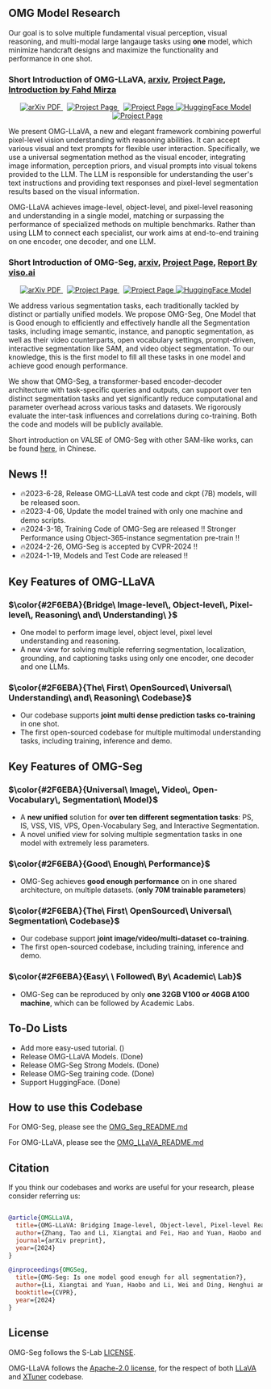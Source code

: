## OMG Model Research

Our goal is to solve multiple fundamental visual perception, visual reasoning, and multi-modal large langauge tasks using **one** model, which minimize handcraft designs and maximize the functionality and performance 
in one shot.


### Short Introduction of OMG-LLaVA, [arxiv](https://arxiv.org/abs/2406.19389), [Project Page](https://lxtgh.github.io/project/omg_llava/), [Introduction by Fahd Mirza](https://www.youtube.com/watch?v=A4CWwgrxvSE)
  <p align="center">
    <a href='https://arxiv.org/abs/2406.19389'>
      <img src='https://img.shields.io/badge/Paper-PDF-green?style=flat&logo=arXiv&logoColor=green' alt='arXiv PDF'> </a>
    <a href='https://lxtgh.github.io/project/omg_llava/' style='padding-left: 0.5rem;'>
      <img src='https://img.shields.io/badge/Project-Page-blue?style=flat&logo=Google%20chrome&logoColor=blue' alt='Project Page'> </a>
    <a href='https://huggingface.co/zhangtao-whu/OMG-LLaVA' style='padding-left: 0.5rem;'>
      <img src='https://img.shields.io/badge/Huggingface%20Model-8A2BE2' alt='Project Page'> </a>
    <a href="https://huggingface.co/spaces/LXT/OMG_LLaVA">
    <img src='https://img.shields.io/badge/%F0%9F%A4%97%20Hugging%20Face-App-blue' alt='HuggingFace Model'> </a>
    <a href='https://huggingface.co/zhangtao-whu/OMG-LLaVA/tree/main' style='padding-left: 0.5rem;'>
      <img src='https://img.shields.io/badge/Gradio%20-Demo-8A2BE2' alt='Project Page'> </a>
  </p>

We present OMG-LLaVA, a new and elegant framework combining powerful pixel-level vision understanding with reasoning abilities. 
It can accept various visual and text prompts for flexible user interaction. Specifically, we use a universal segmentation method as the visual encoder, integrating image information, perception priors, and visual prompts into visual tokens provided to the LLM.
The LLM is responsible for understanding the user's text instructions and providing text responses and pixel-level segmentation results based on the visual information. 

OMG-LLaVA achieves image-level, object-level, and pixel-level reasoning and understanding in a single model, matching or surpassing the performance of specialized methods on multiple benchmarks. 
Rather than using LLM to connect each specialist, our work aims at end-to-end training on one encoder, one decoder, and one LLM.

### Short Introduction of OMG-Seg, [arxiv](https://arxiv.org/abs/2401.10229), [Project Page](https://lxtgh.github.io/project/omg_seg/), [Report By viso.ai](https://viso.ai/computer-vision/omg-seg/)
  <p align="center">
    <a href='https://arxiv.org/abs/2401.10229'>
      <img src='https://img.shields.io/badge/Paper-PDF-green?style=flat&logo=arXiv&logoColor=green' alt='arXiv PDF'> </a>
    <a href='https://lxtgh.github.io/project/omg_seg/' style='padding-left: 0.5rem;'>
      <img src='https://img.shields.io/badge/Project-Page-blue?style=flat&logo=Google%20chrome&logoColor=blue' alt='Project Page'> </a>
    <a href='https://huggingface.co/LXT/OMG_Seg' style='padding-left: 0.5rem;'>
      <img src='https://img.shields.io/badge/Huggingface%20Model-8A2BE2' alt='Project Page'> </a>
    <a href="https://huggingface.co/spaces/LXT/OMG_Seg">
    <img src='https://img.shields.io/badge/%F0%9F%A4%97%20Hugging%20Face-App-blue' alt='HuggingFace Model'> </a>
  </p>
We address various segmentation tasks, each traditionally tackled by distinct or partially unified models. 
We propose OMG-Seg, One Model that is Good enough to efficiently and effectively handle all the Segmentation tasks, including image semantic, instance, and panoptic segmentation, as well as their video counterparts, open vocabulary settings, prompt-driven, interactive segmentation like SAM, and video object segmentation.
To our knowledge, this is the first model to fill all these tasks in one model and achieve good enough performance.

We show that OMG-Seg, a transformer-based encoder-decoder architecture with task-specific queries and outputs, can support over ten distinct segmentation tasks and yet significantly reduce computational and parameter overhead across various tasks and datasets. 
We rigorously evaluate the inter-task influences and correlations during co-training. Both the code and models will be publicly available.

Short introduction on VALSE of OMG-Seg with other SAM-like works, can be found [here](https://www.bilibili.com/video/BV1PZ421b7U7/?spm_id_from=333.337.search-card.all.click&vd_source=6bb672e5bcff6f43a998d1ba30743967), in Chinese.


## News !!

- 🔥2023-6-28, Release OMG-LLaVA test code and ckpt (7B) models, will be released soon. 
- 🔥2023-4-06, Update the model trained with only one machine and demo scripts.
- 🔥2024-3-18, Training Code of OMG-Seg are released !! Stronger Performance using Object-365-instance segmentation pre-train !!
- 🔥2024-2-26, OMG-Seg is accepted by CVPR-2024 !!
- 🔥2024-1-19, Models and Test Code are released !!


## Key Features of OMG-LLaVA

### $\color{#2F6EBA}{Bridge\ Image-level\, Object-level\, Pixel-level\, Reasoning\ and\ Understanding\ }$ 

- One model to perform image level, object level, pixel level understanding and reasoning.
- A new view for solving multiple referring segmentation, localization, grounding, and captioning tasks using only one encoder, one decoder and one LLMs.

### $\color{#2F6EBA}{The\ First\ OpenSourced\ Universal\ Understanding\ and\ Reasoning\ Codebase}$  

- Our codebase supports **joint multi dense prediction tasks co-training** in one shot.
- The first open-sourced codebase for multiple multimodal understanding tasks, including training, inference and demo.


## Key Features of OMG-Seg 

### $\color{#2F6EBA}{Universal\ Image\, Video\, Open-Vocabulary\, Segmentation\ Model}$ 

- A **new unified** solution for **over ten different segmentation tasks**: PS, IS, VSS, VIS, VPS, Open-Vocabulary Seg, and Interactive Segmentation.
- A novel unified view for solving multiple segmentation tasks in one model with extremely less parameters.

### $\color{#2F6EBA}{Good\ Enough\ Performance}$  

- OMG-Seg achieves **good enough performance** on in one shared architecture, on multiple datasets. (**only 70M trainable parameters**)

### $\color{#2F6EBA}{The\ First\ OpenSourced\ Universal\ Segmentation\ Codebase}$  

- Our codebase support **joint image/video/multi-dataset co-training**.
- The first open-sourced codebase, including training, inference and demo.

### $\color{#2F6EBA}{Easy\ \ Followed\ By\ Academic\ Lab}$  

- OMG-Seg can be reproduced by only **one 32GB V100 or 40GB A100 machine**, which can be followed by Academic Labs.



## To-Do Lists 

- Add more easy-used tutorial. ()
- Release OMG-LLaVA Models. (Done)
- Release OMG-Seg Strong Models. (Done)
- Release OMG-Seg training code. (Done)
- Support HuggingFace. (Done)


## How to use this Codebase

For OMG-Seg, please see the [OMG_Seg_README.md](./OMG_Seg_README.md)

For OMG-LLaVA, please see the [OMG_LLaVA_README.md](./omg_llava/OMG_LLaVA_README.md)


## Citation

If you think our codebases and works are useful for your research, please consider referring us:


```bibtex

@article{OMGLLaVA,
  title={OMG-LLaVA: Bridging Image-level, Object-level, Pixel-level Reasoning and Understanding},
  author={Zhang, Tao and Li, Xiangtai and Fei, Hao and Yuan, Haobo and Wu, Shengqiong and Ji, Shunping and Chen, Change Loy and Yan, Shuicheng},
  journal={arXiv preprint},
  year={2024}
}

@inproceedings{OMGSeg,
  title={OMG-Seg: Is one model good enough for all segmentation?},
  author={Li, Xiangtai and Yuan, Haobo and Li, Wei and Ding, Henghui and Wu, Size and Zhang, Wenwei and Li, Yining and Chen, Kai and Loy, Chen Change},
  booktitle={CVPR},
  year={2024}
}

```

## License

OMG-Seg follows the S-Lab [LICENSE](LICENSE).

OMG-LLaVA follows the [Apache-2.0 license](https://github.com/haotian-liu/LLaVA?tab=Apache-2.0-1-ov-file), for the respect of both [LLaVA](https://github.com/haotian-liu/LLaVA) and [XTuner](https://github.com/InternLM/xtuner) codebase.
